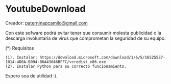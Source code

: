 # YoutubeDownload

Creador: paterninapcamilo@gmail.com

Con este sofware podrá evitar tener que consumir molesta publicidad o la descarga involuntaria de virus que comprometan la seguridad de su equipo.

(*) Requisitos

    (1). Instalar: https://download.microsoft.com/download/1/6/5/165255E7-1014-4D0A-B094-B6A430A6BFFC/vcredist_x86.exe
    (2). Instalar Python para su correcto funcionamiento.

Espero sea de utilidad :).